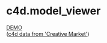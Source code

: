 # c4d.model_viewer

[DEMO](http://creamsoda2015.github.io/c4d.model_viewer/src/ "DEMO")  
([c4d data from 'Creative Market'](http://www.cr-market.com/?p=1233 "Creative Market"))

